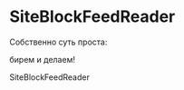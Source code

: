SiteBlockFeedReader
===================
Собственно суть проста:

бирем и делаем!


SiteBlockFeedReader